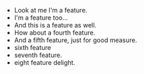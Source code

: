 - Look at me I'm a feature.
- I'm a feature too...
- And this is a feature as well.
- How about a fourth feature.
- And a fifth feature, just for good measure.
- sixth feature
- seventh feature.
- eight feature delight.
